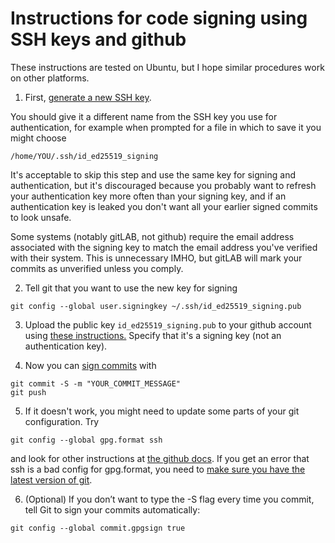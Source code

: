 # Instructions for code signing using SSH keys and github

These instructions are tested on Ubuntu, but I hope similar procedures work on other platforms.

1. First, [generate a new SSH key](https://docs.github.com/en/authentication/connecting-to-github-with-ssh/generating-a-new-ssh-key-and-adding-it-to-the-ssh-agent#generating-a-new-ssh-key).

You should give it a different name from the SSH key you use for authentication, for example when prompted for a file in which to save it you might choose
```
/home/YOU/.ssh/id_ed25519_signing
```

It's acceptable to skip this step and use the same key for signing and authentication, but it's discouraged because you probably want to refresh your authentication key more often than your signing key, and if an authentication key is leaked you don't want all your earlier signed
commits to look unsafe.

Some systems (notably gitLAB, not github) require the email address associated with the signing key to match the email address you've verified with their system. This is unnecessary IMHO, but gitLAB will mark your commits as unverified unless you comply.

2. Tell git that you want to use the new key for signing
```
git config --global user.signingkey ~/.ssh/id_ed25519_signing.pub
```

3. Upload the public key `id_ed25519_signing.pub` to your github account using [these instructions.](https://docs.github.com/en/authentication/connecting-to-github-with-ssh/adding-a-new-ssh-key-to-your-github-account) Specify that it's a signing key (not an authentication key).

4. Now you can [sign commits](https://docs.github.com/en/authentication/managing-commit-signature-verification/signing-commits) with
```
git commit -S -m "YOUR_COMMIT_MESSAGE"
git push

```

5. If it doesn't work, you might need to update some parts of your git configuration. Try
```
git config --global gpg.format ssh
```
and look for other instructions at [the github docs](https://docs.github.com/en/authentication/managing-commit-signature-verification/telling-git-about-your-signing-key). If you get an error that ssh is a bad config for gpg.format, you need to [make sure you have the latest version of git](https://git-scm.com/).

6. (Optional) If you don’t want to type the -S flag every time you commit, tell Git to sign your commits automatically:
```
git config --global commit.gpgsign true
```
